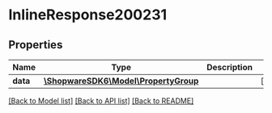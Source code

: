 # InlineResponse200231

## Properties
Name | Type | Description | Notes
------------ | ------------- | ------------- | -------------
**data** | [**\ShopwareSDK6\Model\PropertyGroup**](PropertyGroup.md) |  | [optional] 

[[Back to Model list]](../../README.md#documentation-for-models) [[Back to API list]](../../README.md#documentation-for-api-endpoints) [[Back to README]](../../README.md)

